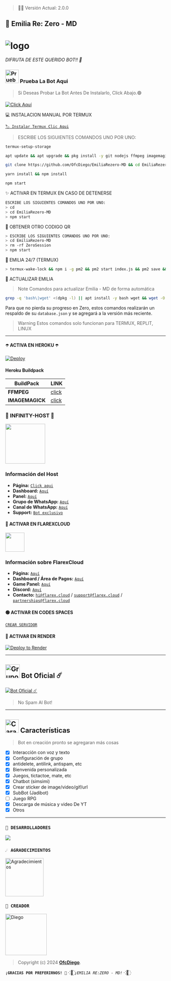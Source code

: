 > 💫💖 Versión Actual: 2.0.0

## **🤍 Emilia Re: Zero - MD**

# ![logo](https://telegra.ph/file/3c09f2f5d04966069da58.jpg)

*DIFRUTA DE ESTE QUERIDO BOT!! 🤍*

### <img src="https://i.pinimg.com/originals/19/80/6e/19806e91932e6054965fc83b85241270.gif" alt="Prueba La Bot Aqui" width="42" height="42"> Prueba La Bot Aqui

> Si Deseas Probar La Bot Antes De Instalarlo, Click Abajo.🟢

[![Click Aquí](https://img.shields.io/badge/Grupo-Emilia-25D366?style=for-the-badge&logo=whatsapp&logoColor=white)](https://chat.whatsapp.com/Em1J2VaglHc1fe26YtBDCS)

💻 INSTALACION MANUAL POR TERMUX

[`🏷 Instalar Termux Clic Aqui`](https://www.mediafire.com/file/3hsvi3xkpq3a64o/termux_118.apk/file)

> ESCRIBE LOS SIGUIENTES COMANDOS UNO POR UNO:

```bash
termux-setup-storage
```
```bash
apt update && apt upgrade && pkg install -y git nodejs ffmpeg imagemagick yarn
```
```bash
git clone https://github.com/OfcDiego/EmiliaRezero-MD && cd EmiliaRezero-MD
```
```bash
yarn install && npm install
```
```bash
npm start
```

✨️ ACTIVAR EN TERMUX EN CASO DE DETENERSE
```bash
ESCRIBE LOS SIGUIENTES COMANDOS UNO POR UNO:
> cd 
> cd EmiliaRezero-MD
> npm start
```

🌻 OBTENER OTRO CODIGO QR
```bash
> ESCRIBE LOS SIGUIENTES COMANDOS UNO POR UNO:
> cd EmiliaRezero-MD
> rm -rf ZeroSession
> npm start
```

💖 EMILIA 24/7 (TERMUX)
```bash
> termux-wake-lock && npm i -g pm2 && pm2 start index.js && pm2 save && pm2 logs 
```

🐶 ACTUALIZAR EMILIA 
> Note Comandos para actualizar Emilia - MD de forma automática
```bash
grep -q 'bash\|wget' <(dpkg -l) || apt install -y bash wget && wget -O - https://raw.githubusercontent.com/OfcDiego/EmiliaRezero-MD/master/update.sh | bash
```
Para que no pierda su progreso en Zero, estos comandos realizarán un respaldo de su `database.json` y se agregará a la versión más reciente.

> Warning Estos comandos solo funcionan para TERMUX, REPLIT, LINUX

***

#### ☂️ ACTIVA EN HEROKU ☂️
[![Deploy](https://www.herokucdn.com/deploy/button.svg)](https://heroku.com/deploy?template=https://github.com/OfcDiego/EmiliaRezero-MD)

#### Heroku Buildpack
| BuildPack | LINK |
|--------|--------|
| **FFMPEG** |[click](https://github.com/jonathanong/heroku-buildpack-ffmpeg-latest) |
| **IMAGEMAGICK** | [click](https://github.com/DuckyTeam/heroku-buildpack-imagemagick) |

### 🧡 INFINITY-HOST 🧡
<a href="https://dashboard.infinitywa.xyz"><img src="https://qu.ax/XLCK.jpg" height="125px"></a>
### Información del Host

- **Página:** [`Click aqui`](https://dashboard.infinitywa.xyz)
- **Dashboard:** [`Aquí`](https://dashboard.infinitywa.xyz)
- **Panel:** [`Aquí`](https://live.panel-infinitywa.store)
- **Grupo de WhatsApp:** [`Aquí`](https://chat.whatsapp.com/GQ82mPnSYnm0XL2hLPk7FV)
- **Canal de WhatsApp:** [`Aquí`](https://whatsapp.com/channel/0029Va4QjH7DeON0ePwzjS1A)
- **Support:** [`Bot exclusivo`](https://wa.me/message/FETBF7YBO37CG1)

#### 💙 ACTIVAR EN FLAREXCLOUD
<a href="https://www.flarex.cloud"><img src="https://cdn.flarex.cloud/deploy.png" height="60px"></a>
### Información sobre FlarexCloud

- **Página:** [`Aquí`](https://www.flarex.cloud)
- **Dashboard / Área de Pagos:** [`Aquí`](https://billing.flarex.cloud)
- **Game Panel:** [`Aquí`](https://gamepanel.flarex.cloud)
- **Discord:** [`Aquí`](https://discord.flarex.cloud)
- **Contacto:** [`hi@flarex.cloud`](mailto:hi@flarex.cloud) / [`support@flarex.cloud`](mailto:support@flarex.cloud) / [`partnerships@flarex.cloud`](mailto:partnerships@flarex.cloud)

#### 🟢 ACTIVAR EN CODES SPACES 
[`CREAR SERVIDOR`](https://github.com/codespaces/new?skip_quickstart=true&machine=basicLinux32gb&repo=OfcDiego/EmiliaRezero-MD&ref=main&geo=UsEast)

#### 🤍 ACTIVAR EN RENDER
[![Deploy to Render](https://render.com/images/deploy-to-render-button.svg)](https://dashboard.render.com/blueprint/new?repo=https%3A%2F%2Fgithub.com%2OfcDiego%EmiliaRezero-MD) 

***

## <img src="https://static.wikia.nocookie.net/nyancat/images/d/d3/Nyan-cat.gif/revision/latest/scale-to-width-down/400?cb=20131231222500&path-prefix=es" alt="Grupo" width="45" height="43"> Bot Oficial ☄️

<a href="https://wa.me/573218138672?text=!menu"><img alt="Bot Oficial ☄️" src="https://img.shields.io/badge/Bot - Oficial-00FFFF?style=for-the-badge&logo=whatsapp&logoColor=white"/></a>

> No Spam Al Bot!

***

## <img src="https://i.pinimg.com/originals/73/69/6e/73696e022df7cd5cb3d999c6875361dd.gif" alt="Características" width="42" height="42"> Características

> Bot en creación pronto se agregaran más cosas 

- [x] Interacción con voz y texto
- [x] Configuración de grupo
- [x] antidelete, antilink, antispam, etc
- [x] Bienvenida personalizada
- [x] Juegos, tictactoe, mate, etc
- [x] Chatbot (simsimi)
- [x] Crear sticker de image/video/gif/url
- [x] SubBot (Jadibot)
- [ ] Juego RPG
- [x] Descarga de música y video De YT
- [x] Otros

*** 

### `🌟 DESARROLLADORES`
<a href="https://github.com/OfcDiego/EmiliaRezero-MD/graphs/contributors">
<img src="https://contrib.rocks/image?repo=OfcDiego/EmiliaRezero-MD" /> 
</a>

### `☄️ AGRADECIMIENTOS`
<a
href="https://github.com/elrebelde21"><img src="https://github.com/elrebelde21.png" width="120" height="120" alt="Agradecimientos"/></a>

### `👑 CREADOR`
<a
href="https://github.com/OfcDiego"><img src="https://github.com/OfcDiego.png" width="130" height="130" alt="Diego"/></a>

> Copyright (c) 2024 **[OfcDiego](https://github.com/OfcDiego/EmiliaRezero-MD)**.

**`¡GRACIAS POR PREFERIRNOS! 💖`**
⁖💚꙰  *`¡EMILIA RE:ZERO - MD!`*  ⁖💚꙰
